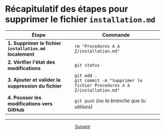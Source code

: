 
# Récapitulatif des étapes pour supprimer le fichier `installation.md`

| **Étape**                                                       | **Commande**                                                                 |
|-----------------------------------------------------------------|-------------------------------------------------------------------------------|
| **1. Supprimer le fichier `installation.md` localement**        | `rm "Procedures A à Z/installation.md"`                                       |
| **2. Vérifier l'état des modifications**                        | `git status`                                                                 |
| **3. Ajouter et valider la suppression du fichier**             | `git add .`<br>`git commit -m "Supprimer le fichier Procedures A à Z/installation.md"` |
| **4. Pousser les modifications vers GitHub**                    | `git push`  _(ou la branche que tu utilises)_                                 |

---

<p align="center">
  <a href="Procedures A à Z">Suivant</a>
</p>